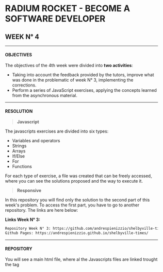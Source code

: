 # RADIUM ROCKET - BECOME A SOFTWARE DEVELOPER

## WEEK N° 4
---
#### OBJECTIVES

The objectives of the 4th week were divided into **two activities**:

* Taking into account the feedback provided by the tutors, improve what was done in the problematic of week N° 3, implementing the corrections.
* Perform a series of JavaScript exercises, applying the concepts learned from the asynchronous material.
---
#### RESOLUTION

> **Javascript**

The javascripts exercises are divided into six types:

* Variables and operators
* Strings
* Arrays
* If/Else
* For
* Functions

For each type of exercise, a file was created that can be freely accessed, where you can see the solutions proposed and the way to execute it.


> **Responsive**

In this repository you will find only the solution to the second part of this week's problem. To access the first part, you have to go to another repository. The links are here below:

**Links Week N° 3:**

```sh
Repository Week N° 3: https://github.com/andrespienizzio/shelbyville-times
Github Pages: https://andrespienizzio.github.io/shelbyville-times/
```

---
#### REPOSITORY 

You will see a main html file, where al the Javascripts files are linked trought the tag <script>. Also, there is a folder where yo can see all the resolutions of the provided excercises. The solutions can be seen, apart from the code it self, if you open the html file, use the inspect tool in the browser and go to the console.

**Links repository and pages Week N° 4**

```sh
Repository Week N° 4: https://github.com/andrespienizzio/Week-4
Github Pages: https://andrespienizzio.github.io/Week-4/
```
---